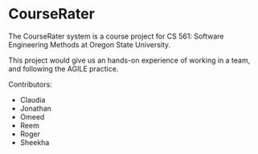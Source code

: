 # CourseRater

The CourseRater system is a course project for CS 561: Software Engineering Methods
at Oregon State University.

This project would give us an hands-on experience of working in a team, and following the 
AGILE practice.

Contributors:

- Claudia
- Jonathan
- Omeed
- Reem
- Roger
- Sheekha
